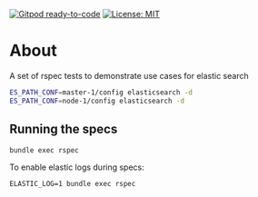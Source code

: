 [![Gitpod ready-to-code](https://img.shields.io/badge/Gitpod-ready--to--code-908a85?logo=gitpod)](https://gitpod.io/#https://github.com/giorgenes/elastic-search-rspec-reference)
[![License: MIT](https://img.shields.io/badge/License-MIT-yellow.svg)](/LICENSE)


# About
A set of rspec tests to demonstrate use cases for elastic search

```bash
ES_PATH_CONF=master-1/config elasticsearch -d
ES_PATH_CONF=node-1/config elasticsearch -d
```

## Running the specs

```
bundle exec rspec
```

To enable elastic logs during specs:

```
ELASTIC_LOG=1 bundle exec rspec
```


